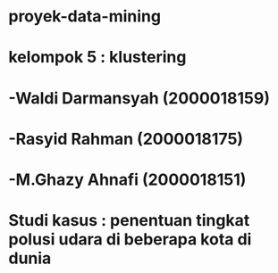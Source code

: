 # proyek-data-mining

# kelompok 5 : klustering
# -Waldi Darmansyah (2000018159)
# -Rasyid Rahman (2000018175)
# -M.Ghazy Ahnafi (2000018151)

# Studi kasus : penentuan tingkat polusi udara di beberapa kota di dunia
